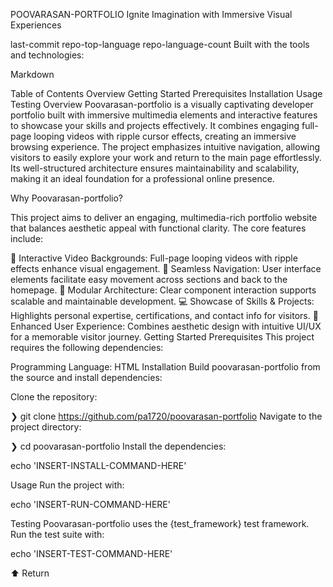 POOVARASAN-PORTFOLIO
Ignite Imagination with Immersive Visual Experiences

last-commit repo-top-language repo-language-count
Built with the tools and technologies:

Markdown

Table of Contents
Overview
Getting Started
Prerequisites
Installation
Usage
Testing
Overview
Poovarasan-portfolio is a visually captivating developer portfolio built with immersive multimedia elements and interactive features to showcase your skills and projects effectively. It combines engaging full-page looping videos with ripple cursor effects, creating an immersive browsing experience. The project emphasizes intuitive navigation, allowing visitors to easily explore your work and return to the main page effortlessly. Its well-structured architecture ensures maintainability and scalability, making it an ideal foundation for a professional online presence.

Why Poovarasan-portfolio?

This project aims to deliver an engaging, multimedia-rich portfolio website that balances aesthetic appeal with functional clarity. The core features include:

🎨 Interactive Video Backgrounds: Full-page looping videos with ripple effects enhance visual engagement.
🚀 Seamless Navigation: User interface elements facilitate easy movement across sections and back to the homepage.
🧩 Modular Architecture: Clear component interaction supports scalable and maintainable development.
💻 Showcase of Skills & Projects: Highlights personal expertise, certifications, and contact info for visitors.
🌟 Enhanced User Experience: Combines aesthetic design with intuitive UI/UX for a memorable visitor journey.
Getting Started
Prerequisites
This project requires the following dependencies:

Programming Language: HTML
Installation
Build poovarasan-portfolio from the source and install dependencies:

Clone the repository:

❯ git clone https://github.com/pa1720/poovarasan-portfolio
Navigate to the project directory:

❯ cd poovarasan-portfolio
Install the dependencies:

echo 'INSERT-INSTALL-COMMAND-HERE'

Usage
Run the project with:

echo 'INSERT-RUN-COMMAND-HERE'

Testing
Poovarasan-portfolio uses the {test_framework} test framework. Run the test suite with:

echo 'INSERT-TEST-COMMAND-HERE'

⬆ Return


